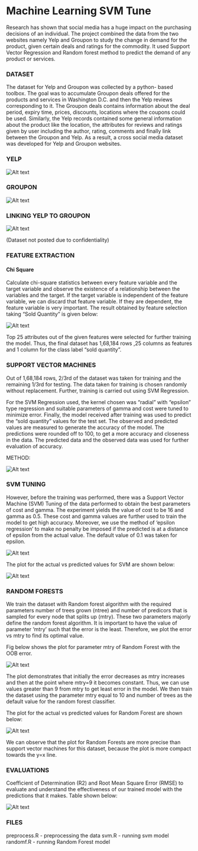 # Machine Learning SVM Tune

Research has shown that social media has a huge impact on the purchasing decisions of an individual. The project combined the data from the two websites namely Yelp and Groupon to study the change in demand for the product, given certain deals and ratings for the commodity. 
It used Support Vector Regression and Random forest method to predict the demand of any product or services.


<h3>DATASET</h3>
The dataset for Yelp and Groupon was collected by a python- based toolbox.  The goal was to accumulate Groupon deals offered for the products and services in Washington D.C. and then the Yelp reviews corresponding to it. The Groupon deals contains information about the deal period, expiry time, prices, discounts, locations where the coupons could be used. Similarly, the Yelp records contained some general information about the product like the location, the attributes for reviews and ratings given by user including the author, rating, comments and finally link between the Groupon and Yelp. As a result, a cross social media dataset was developed for Yelp and Groupon websites. 

<h3>YELP</h3>

![Alt text](/screenshots/yelp.png)
<h3>GROUPON</h3>

![Alt text](/screenshots/groupon.png)
<h3>LINKING YELP TO GROUPON</h3>

![Alt text](/screenshots/yelptogroupon.png)

(Dataset not posted due to confidentiality)

<h3>FEATURE EXTRACTION</h3>
<h4>  Chi Square </h4>

Calculate chi-square statistics between every feature variable and the target variable and observe the existence of a relationship between the variables and the target. If the target variable is independent of the feature variable, we can discard that feature variable. If they are dependent, the feature variable is very important. The result obtained by feature selection taking “Sold Quantity” is given below:

![Alt text](/screenshots/chisquare.png)

Top 25 attributes out of the given features were selected for further training the model. Thus, the final dataset has 1,68,184 rows ,25 columns as features and 1 column for  the class label “sold quantity”.




<h3> SUPPORT VECTOR MACHINES </h3>
Out of 1,68,184 rows, 2/3rd of the dataset was taken for training and the remaining 1/3rd for testing. The data taken for training is chosen randomly without replacement. Further, training is carried out using SVM Regression.

For the SVM Regression used, the kernel chosen was “radial” with “epsilon” type regression and suitable parameters of gamma and cost were tuned to minimize error. Finally, the model received after training was used to predict the “sold quantity” values for the test set. The observed and predicted values are measured to generate the accuracy of the model. The predictions were rounded off to 100, to get a more accuracy and closeness in the data. The predicted data and the observed data was used for further evaluation of accuracy.

METHOD:

![Alt text](/screenshots/method.png)


<h3> SVM TUNING </h3>
However, before the training was performed, there was a Support Vector Machine (SVM) Tuning of the data performed to obtain the best parameters of cost and gamma. The experiment yields the value of cost to be 16 and gamma as 0.5. These cost and gamma values are further used to train the model to get high accuracy. Moreover, we use the method of ‘epsilon regression’ to make no penalty be imposed if the predicted is at a distance of epsilon from the actual value. The default value of 0.1 was taken for epsilon. 

![Alt text](/screenshots/tuning.png)


The plot for the actual vs predicted values for SVM are shown below:

![Alt text](/screenshots/plotsvm.png) <!-- .element height="24%" width="50%" -->


<h3> RANDOM FORESTS </h3>

We train the dataset with Random forest algorithm with the required parameters number of trees grown (ntree) and number of predicors that is sampled for every node that splits up (mtry). These two parameters majorly define the random forest algorithm. It is important to have the value of parameter ‘mtry’ such that the error is the least. Therefore, we plot the error vs mtry to find its optimal value.

Fig below shows the plot for parameter mtry of Random Forest with the OOB error. 

![Alt text](/screenshots/randomferror.png) <!-- .element height="24%" width="50%" -->


The plot demonstrates that initially the error decreases as mtry increases and then at the point where mtry=9 it becomes constant. Thus, we can use values greater than 9 from mtry to get least error in the model. We then train the dataset using the parameter mtry equal to 10 and number of trees as the default value for the random forest classifier.

The plot for the actual vs predicted values for Random Forest are shown below:

![Alt text](/screenshots/randomf.png) <!-- .element height="24%" width="50%" -->


We can observe that the plot for Random Forests are more precise than support vector machines for this dataset, because the plot is more compact towards the y=x line. 


<h3> EVALUATIONS </h3>
 Coefficient of Determination (R2) and Root Mean Square Error (RMSE) to evaluate and understand the effectiveness of our trained model with the predictions that it makes. Table shown below: 
 
 ![Alt text](/screenshots/accuracy.png) <!-- .element height="24%" width="50%" -->

 
 
 
 <h3> FILES </h3>
 
 preprocess.R - preprocessing the data
 svm.R - running svm model</br>
 randomf.R - running Random Forest model
 
 
 
